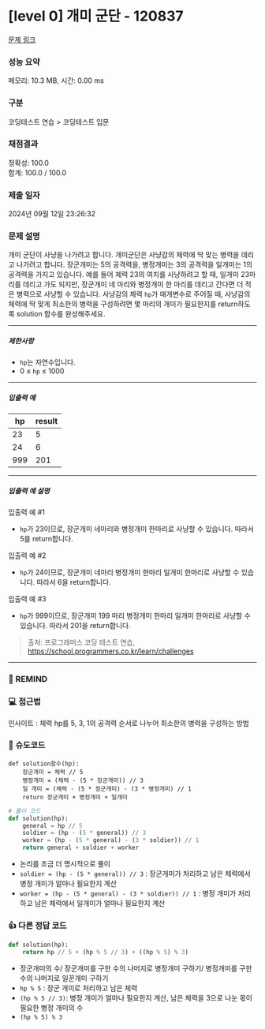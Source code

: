 # [level 0] 개미 군단 - 120837 

[문제 링크](https://school.programmers.co.kr/learn/courses/30/lessons/120837) 

### 성능 요약

메모리: 10.3 MB, 시간: 0.00 ms

### 구분

코딩테스트 연습 > 코딩테스트 입문

### 채점결과

정확성: 100.0<br/>합계: 100.0 / 100.0

### 제출 일자

2024년 09월 12일 23:26:32

### 문제 설명

<p>개미 군단이 사냥을 나가려고 합니다. 개미군단은 사냥감의 체력에 딱 맞는 병력을 데리고 나가려고 합니다. 장군개미는 5의 공격력을, 병정개미는 3의 공격력을 일개미는 1의 공격력을 가지고 있습니다. 예를 들어 체력 23의 여치를 사냥하려고 할 때, 일개미 23마리를 데리고 가도 되지만, 장군개미 네 마리와 병정개미 한 마리를 데리고 간다면 더 적은 병력으로 사냥할 수 있습니다. 사냥감의 체력&nbsp;<code>hp</code>가 매개변수로 주어질 때, 사냥감의 체력에 딱 맞게 최소한의 병력을 구성하려면 몇 마리의 개미가 필요한지를 return하도록 solution 함수를 완성해주세요.</p>

<hr>

<h5>제한사항</h5>

<ul>
<li><code>hp</code>는 자연수입니다.</li>
<li>0 ≤ <code>hp</code> ≤ 1000</li>
</ul>

<hr>

<h5>입출력 예</h5>
<table class="table">
        <thead><tr>
<th>hp</th>
<th>result</th>
</tr>
</thead>
        <tbody><tr>
<td>23</td>
<td>5</td>
</tr>
<tr>
<td>24</td>
<td>6</td>
</tr>
<tr>
<td>999</td>
<td>201</td>
</tr>
</tbody>
      </table>
<hr>

<h5>입출력 예 설명</h5>

<p>입출력 예 #1</p>

<ul>
<li><code>hp</code>가 23이므로, 장군개미 네마리와 병정개미 한마리로 사냥할 수 있습니다. 따라서 5를 return합니다.</li>
</ul>

<p>입출력 예 #2</p>

<ul>
<li><code>hp</code>가 24이므로, 장군개미 네마리 병정개미 한마리 일개미 한마리로 사냥할 수 있습니다. 따라서 6을 return합니다.</li>
</ul>

<p>입출력 예 #3</p>

<ul>
<li><code>hp</code>가 999이므로, 장군개미 199 마리 병정개미 한마리 일개미 한마리로 사냥할 수 있습니다. 따라서 201을 return합니다.</li>
</ul>


> 출처: 프로그래머스 코딩 테스트 연습, https://school.programmers.co.kr/learn/challenges
---
### 🤔 REMIND

### 💻 접근법
인사이트 : 체력 hp를 5, 3, 1의 공격력 순서로 나누어 최소한의 병력을 구성하는 방법

### 📝 슈도코드
```
def solution함수(hp):
    장군개미 = 체력 // 5
    병정개미 = (체력 - (5 * 장군개미)) // 3
    일 개미 = (체력 - (5 * 장군개미) - (3 * 병정개미) // 1
    return 장군개미 + 병정개미 + 일개미
```
```python
# 풀이 코드
def solution(hp):
    general = hp // 5
    soldier = (hp - (5 * general)) // 3
    worker = (hp - (5 * general) - (3 * soldier)) // 1
    return general + soldier + worker
```
- 논리를 조금 더 명시적으로 풀이
- `soldier = (hp - (5 * general)) // 3` : 장군개미가 처리하고 남은 체력에서 병정 개미가 얼마나 필요한지 계산
- `worker = (hp - (5 * general) - (3 * soldier)) // 1` : 병정 개미가 처리하고 남은 체력에서 일개미가 얼마나 필요한지 계산
### 👍 다른 정답 코드
```python
def solution(hp):    
    return hp // 5 + (hp % 5 // 3) + ((hp % 5) % 3)
```
- 장군개미의 수/ 장군개미를 구한 수의 나머지로 병정개미 구하기/ 병정개미를 구한 수의 나머지로 일꾼개미 구하기
- `hp % 5` : 장군 개미로 처리하고 남은 체력
- `(hp % 5 // 3)`: 병정 개미가 얼마나 필요한지 계산, 남은 체력을 3으로 나눈 몫이 필요한 병정 개미의 수
- `(hp % 5) % 3`
